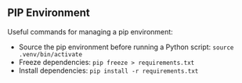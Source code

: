 ## PIP Environment

Useful commands for managing a pip environment:

- Source the pip environment before running a Python script: `source .venv/bin/activate`
- Freeze dependencies: `pip freeze > requirements.txt`
- Install dependencies: `pip install -r requirements.txt`

